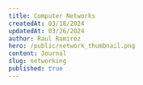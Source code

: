 ```yaml
---
title: Computer Networks
createdAt: 03/18/2024
updatedAt: 03/26/2024
author: Raul Ramirez
hero: /public/network_thumbnail.png
content: Journal
slug: networking
published: true
---
```

